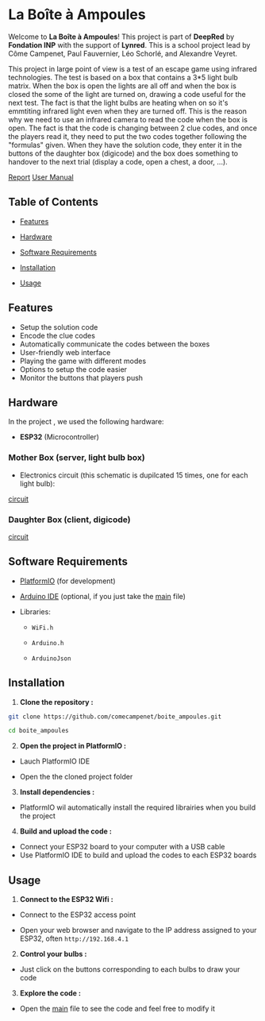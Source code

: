 # La Boîte à Ampoules

Welcome to **La Boîte à Ampoules**! This project is part of **DeepRed** by **Fondation INP** with the support of **Lynred**. This is a school project lead by Côme Campenet, Paul Fauvernier, Léo Schorlé, and Alexandre Veyret.

This project in large point of view is a test of an escape game using infrared technologies. The test is based on a box that contains a 3*5 light bulb matrix. When the box is open the lights are all off and when the box is closed the some of the light are turned on, drawing a code useful for the next test. The fact is that the light bulbs are heating when on so it's emmtiting infrared light even when they are turned off. This is the reason why we need to use an infrared camera to read the code when the box is open. The fact is that the code is changing between 2 clue codes, and once the players read it, they need to put the two codes together following the "formulas" given. When they have the solution code, they enter it in the buttons of the daughter box (digicode) and the box does something to handover to the next trial (display a code, open a chest, a door, ...). 

[Report](./Compte_Rendu_final_ProjCo_DeepRed_Campenet_Fauvernier_Schorlé_Veyret.pdf)
[User Manual](./user_manual_jeu_ampoules_deepred.pdf)

## Table of Contents

- [Features](#features)

- [Hardware](#hardware)

- [Software Requirements](#software-requirements)

- [Installation](#installation)

- [Usage](#usage)

## Features


- Setup the solution code
- Encode the clue codes
- Automatically communicate the codes between the boxes
- User-friendly web interface
- Playing the game with different modes
- Options to setup the code easier
- Monitor the buttons that players push

## Hardware


In the project , we used the following hardware:
- **ESP32** (Microcontroller)

### Mother Box (server, light bulb box)

- Electronics circuit (this schematic is dupilcated 15 times, one for each light bulb):

[circuit](./circuit.png)

### Daughter Box (client, digicode)

[circuit](./Schematic_daugther_box.pdf)

## Software Requirements


- [PlatformIO](https://platformio.org/) (for development)

- [Arduino IDE](https://www.arduino.cc/en/software) (optional, if you just take the [main](src/main.cpp) file)

- Libraries:

  - `WiFi.h`

  - `Arduino.h`

  - `ArduinoJson`

## Installation

1. **Clone the repository :**
```bash
git clone https://github.com/comecampenet/boite_ampoules.git

cd boite_ampoules
```
2. **Open the project in PlatformIO :**
- Lauch PlatformIO IDE

- Open the the cloned project folder

3. **Install dependencies :**
- PlatformIO wil automatically install the required librairies when you build the project

4. **Build and upload the code :**
- Connect your ESP32 board to your computer with a USB cable
- Use PlatformIO IDE to build and upload the codes to each ESP32 boards

## Usage
1. **Connect to the ESP32 Wifi :**
- Connect to the ESP32 access point

- Open your web browser and navigate to the IP address assigned to your ESP32, often `http://192.168.4.1`
2. **Control your bulbs :**
- Just click on the buttons corresponding to each bulbs to draw your code
3. **Explore the code :**
- Open the [main](src/main.cpp) file to see the code and feel free to modify it 

